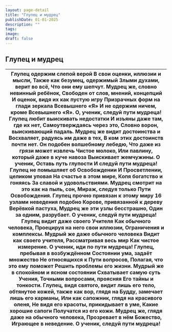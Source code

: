 ```yaml
---
layout: page-detail
title: "Глупец и мудрец"
publishDate: 01-01-2025
description: ""
tags:
image:
draft: false
---
```


## Глупец и мудрец
| Глупец одержим слепой верой  В свои оценки, иллюзии и мысли,  Также как безумец, одержимый  Злыми духами, верит во всё,  Что они ему шепчут.  Мудрец же, словно невинный ребёнок,  Свободен от слов, мнений, концепций  И оценок, видя их как пустую игру  Призрачных форм на глади зеркала Всевышнего «Я»  И не одержим ничем, кроме Всевышнего «Я».  О, ученик, следуй пути мудреца!  Глупец любит выискивать недостатки  И изъяны даже там, где их нет,  Самоутверждаясь через это,  Словно ворон, выискивающий падаль.  Мудрец же видит достоинства и  Восхваляет, радуясь им даже в тех,  В ком этих достоинств почти нет.  Он подобен волшебному лебедю,  Что даже из грязи может извлечь  Чистое молоко,  Или павлину, который даже в куче навоза  Выискивает жемчужины.  О ученик,  Оставь путь глупости  И следуй пути мудреца!  Глупец не помышляет об Освобождении  И Просветлении, целиком уповая  На счастье в этом мире,  Копя богатство и гоняясь  За славой и удовольствиями.  Мудрец смотрит на это как на пыль, сон,  Мираж, следуя только  Пути Освобождения.  Глупец прочно привязан к этому миру  16 узлами неведения подобно  Корове, привязанной к дереву  Верёвкой пастуха,  Мудрец же эти узлы бесстрашно,  Один за одним, разрубает.  О ученик, следуй пути мудреца!  Глупец видит даже своего Учителя  Как обычного человека,  Проецируя на него свои иллюзии,  Ограничения и комплексы.  Мудрый же даже обычного человека  Видит как своего учителя,  Рассматривая весь мир  Как чистое измерение.  О ученик, иди по пути мудреца!  Глупец, пребывая в возбуждённом  Состоянии ума, задаёт множество  Не относящихся к Пути вопросов,  Полагая, что это ему поможет  Решить проблемы его жизни.  Мудрый же в спокойном и ясном состоянии  Схватывает самую суть Учения,  Точными вопросами, проясняя  Его тайны и тонкости.  Глупец, видя святого, видит лишь его тело,  обтянутое кожей, также как вор, глядя  на Будду, замечает лишь его карманы,  Или как сапожник, глядя на красивого оленя,  Не видя его красоты, прикидывает в уме,  Какие хорошие сапоги  Получатся из его кожи.  Мудрец же, глядя даже на обычного человека,  Прозревает в нём Божество,  Играющее в неведение.  О ученик, следуй пути мудреца! |
| ---------------------------------------------------------------------------------------------------------------------------------------------------------------------------------------------------------------------------------------------------------------------------------------------------------------------------------------------------------------------------------------------------------------------------------------------------------------------------------------------------------------------------------------------------------------------------------------------------------------------------------------------------------------------------------------------------------------------------------------------------------------------------------------------------------------------------------------------------------------------------------------------------------------------------------------------------------------------------------------------------------------------------------------------------------------------------------------------------------------------------------------------------------------------------------------------------------------------------------------------------------------------------------------------------------------------------------------------------------------------------------------------------------------------------------------------------------------------------------------------------------------------------------------------------------------------------------------------------------------------------------------------------------------------------------------------------------------------------------------------------------------------------------------------------------------------------------------------------------------------------------------------------------------------------------------------------------------------------------------------------------------------------------------------------------------------------------------------------------------------------------------------------------------------------------------------------------------------------------------------------- |
  
  
